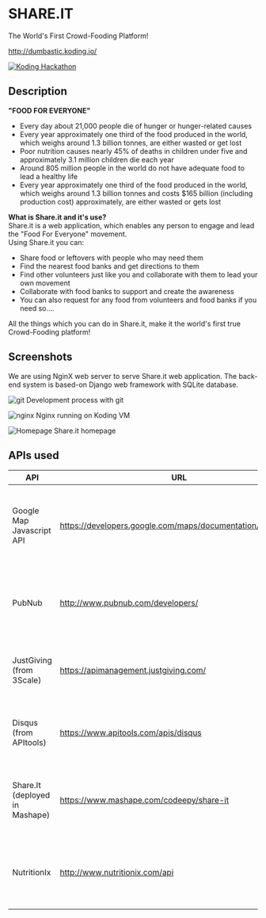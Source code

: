 # SHARE.IT

The World's First Crowd-Fooding Platform!

http://dumbastic.koding.io/

[![Koding Hackathon](https://raw.githubusercontent.com/Codeepy/hackathon.submit/master/images/badge.png "Koding Hackathon")](https://koding.com/Hackathon)

## Description

**"FOOD FOR EVERYONE"**
* Every day about 21,000 people die of hunger or hunger-related causes
* Every year approximately one third of the food produced in the world, which weighs around 1.3 billion tonnes, are either wasted or get lost
* Poor nutrition causes nearly 45% of deaths in children under five and approximately 3.1 million children die each year
* Around 805 million people in the world do not have adequate food to lead a healthy life
* Every year approximately one third of the food produced in the world, which weighs around 1.3 billion tonnes and costs $165 billion (including production cost) approximately, are either wasted or gets lost

**What is Share.it and it's use?**
<br>
Share.it is a web application, which enables any person to engage and lead the "Food For Everyone" movement. <br>Using Share.it you can:
* Share food or leftovers with people who may need them
* Find the nearest food banks and get directions to them
* Find other volunteers just like you and collaborate with them to lead your own movement
* Collaborate with food banks to support and create the awareness
* You can also request for any food from volunteers and food banks if you need so....

All the things which you can do in Share.it, make it the world's first true Crowd-Fooding platform!

## Screenshots

We are using NginX web server to serve Share.it web application. The back-end system is based-on Django web framework with SQLite database.

![git](http://i.imgur.com/vdSYlz5.png "git")
Development process with git


![nginx](http://i.imgur.com/YgT10Q1.png "nginx")
Nginx running on Koding VM


![Homepage](http://i.imgur.com/jruVXP5.png "Homepage")
Share.it homepage


## APIs used

API | URL | Description
--- | --- | ---
Google Map Javascript API | https://developers.google.com/maps/documentation/javascript/ | We use this API to display Food Banks, Volunteers, and Food Broadcast's locations
PubNub | http://www.pubnub.com/developers/ | We use this API to provide real-time chat and food broadcast
JustGiving <br>(from 3Scale) | https://apimanagement.justgiving.com/ | We use this API to provide donation payment service
Disqus <br>(from APItools) | https://www.apitools.com/apis/disqus | We use this API to facilitate commenting in Contact page
Share.It <br>(deployed in Mashape) | https://www.mashape.com/codeepy/share-it | We developed this API to serve and retrieve the Volunteers' locations
NutritionIx | http://www.nutritionix.com/api | We used this API to provide nutritional information for shared foods
